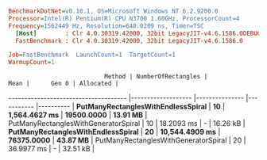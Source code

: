 ``` ini

BenchmarkDotNet=v0.10.1, OS=Microsoft Windows NT 6.2.9200.0
Processor=Intel(R) Pentium(R) CPU N3700 1.60GHz, ProcessorCount=4
Frequency=1562449 Hz, Resolution=640.0209 ns, Timer=TSC
  [Host]        : Clr 4.0.30319.42000, 32bit LegacyJIT-v4.6.1586.0DEBUG
  FastBenchmark : Clr 4.0.30319.42000, 32bit LegacyJIT-v4.6.1586.0

Job=FastBenchmark  LaunchCount=1  TargetCount=1  
WarmupCount=1  

```
                               Method | NumberOfRectangles |           Mean |      Gen 0 | Allocated |
------------------------------------- |------------------- |--------------- |----------- |---------- |
   **PutManyRectanglesWithEndlessSpiral** |                 **10** |  **1,564.4627 ms** | **19500.0000** |  **13.91 MB** |
 PutManyRectanglesWithGeneratorSpiral |                 10 |     18.2093 ms |          - |  16.26 kB |
   **PutManyRectanglesWithEndlessSpiral** |                 **20** | **10,544.4909 ms** | **76375.0000** |  **43.87 MB** |
 PutManyRectanglesWithGeneratorSpiral |                 20 |     36.9977 ms |          - |  32.51 kB |
